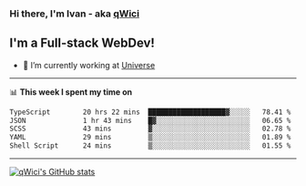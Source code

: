 ### Hi there, I'm Ivan - aka [qWici][website]

## I'm a Full-stack WebDev!
- 🔭 I’m currently working at [Universe][universe]

---

📊 **This week I spent my time on**
<!--START_SECTION:waka-->

```txt
TypeScript        20 hrs 22 mins  ███████████████████▓░░░░░   78.41 %
JSON              1 hr 43 mins    █▓░░░░░░░░░░░░░░░░░░░░░░░   06.65 %
SCSS              43 mins         ▓░░░░░░░░░░░░░░░░░░░░░░░░   02.78 %
YAML              29 mins         ▒░░░░░░░░░░░░░░░░░░░░░░░░   01.89 %
Shell Script      24 mins         ▒░░░░░░░░░░░░░░░░░░░░░░░░   01.55 %
```

<!--END_SECTION:waka-->

---

[![qWici's GitHub stats](https://github-readme-stats.vercel.app/api?username=qWici)](https://github.com/qWici/github-readme-stats)

[website]: https://devkucher.com
[twitter]: https://twitter.com/KucherDev
[linkedin]: https://www.linkedin.com/in/ivankucher
[universe]: https://universeapps.limited
